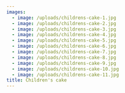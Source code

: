 ```yaml
---
images:
  - image: /uploads/childrens-cake-1.jpg
  - image: /uploads/childrens-cake-2.jpg
  - image: /uploads/childrens-cake-3.jpg
  - image: /uploads/childrens-cake-4.jpg
  - image: /uploads/childrens-cake-5.jpg
  - image: /uploads/childrens-cake-6.jpg
  - image: /uploads/childrens-cake-7.jpg
  - image: /uploads/childrens-cake-8.jpg
  - image: /uploads/childrens-cake-9.jpg
  - image: /uploads/childrens-cake-10.jpg
  - image: /uploads/childrens-cake-11.jpg
title: Children's cake
---
```


